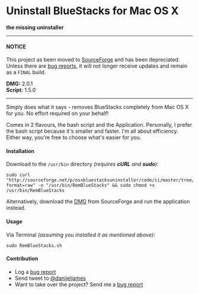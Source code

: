 Uninstall BlueStacks for Mac OS X
=================================

**the missing uninstaller**

-----

#### NOTICE	#
This project as been moved to [SourceForge](https://sourceforge.net/projects/osxbluestacksuninstaller/) and has been depreciated. Unless there are [bug reports](https://github.com/danijeljames/Uninstall-BlueStacks/issues/new), it will not longer receive updates and remain as a `FINAL` build.  
  
**DMG:** 2.0.1  
**Script:** 1.5.0

-----

Simply does what it says - removes BlueStacks completely from Mac OS X for you. No effort required on your behalf!  
  
Comes in 2 flavours, the bash script and the Application. Personally, I prefer the bash script because it's smaller and faster. I'm all about efficiency. Either way, you're free to choose what's easier for you. 

#### Installation #
Download to the `/usr/bin` directory _(requires **cURL** and **sudo**)_:
````
sudo curl "http://sourceforge.net/p/osxbluestacksuninstaller/code/ci/master/tree/RemBlueStacks.sh?format=raw" -o "/usr/bin/RemBlueStacks" && sudo chmod +x /usr/bin/RemBlueStacks
````
Alternatively, download the [DMG](http://sourceforge.net/projects/osxbluestacksuninstaller/files/1.4.1/UninstallBlueStacks.dmg/download) from SourceForge and run the application instead.

#### Usage #
Via Terminal _(assuming you installed it as mentioned above)_:
````
sudo RemBlueStacks.sh
````
#### Contribution #
- Log a [bug report](https://github.com/danijeljames/Uninstall-BlueStacks/issues/new)
- Send tweet to [@danijeljames](https://twitter.com/danijeljames)
- Want to take over the project? Send me a [bug report](https://github.com/danijeljames/Uninstall-BlueStacks/issues/new)
